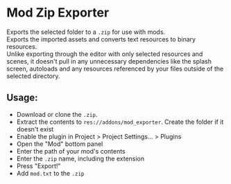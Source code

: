 # Mod Zip Exporter  
Exports the selected folder to a `.zip` for use with mods.  
Exports the imported assets and converts text resources to binary resources.  
Unlike exporting through the editor with only selected resources and scenes, it doesn't pull in any unnecessary dependencies like the splash screen, autoloads and any resources referenced by your files outside of the selected directory.  

## Usage:  
* Download or clone the `.zip`.  
* Extract the contents to `res://addons/mod_exporter`. Create the folder if it doesn't exist  
* Enable the plugin in Project > Project Settings... > Plugins  
* Open the "Mod" bottom panel  
* Enter the path of your mod's contents  
* Enter the `.zip` name, including the extension  
* Press "Export!"  
* Add `mod.txt` to the `.zip`  